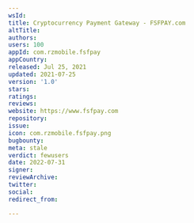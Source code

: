 ```yaml
---
wsId: 
title: Cryptocurrency Payment Gateway - FSFPAY.com
altTitle: 
authors: 
users: 100
appId: com.rzmobile.fsfpay
appCountry: 
released: Jul 25, 2021
updated: 2021-07-25
version: '1.0'
stars: 
ratings: 
reviews: 
website: https://www.fsfpay.com
repository: 
issue: 
icon: com.rzmobile.fsfpay.png
bugbounty: 
meta: stale
verdict: fewusers
date: 2022-07-31
signer: 
reviewArchive: 
twitter: 
social: 
redirect_from: 

---
```


